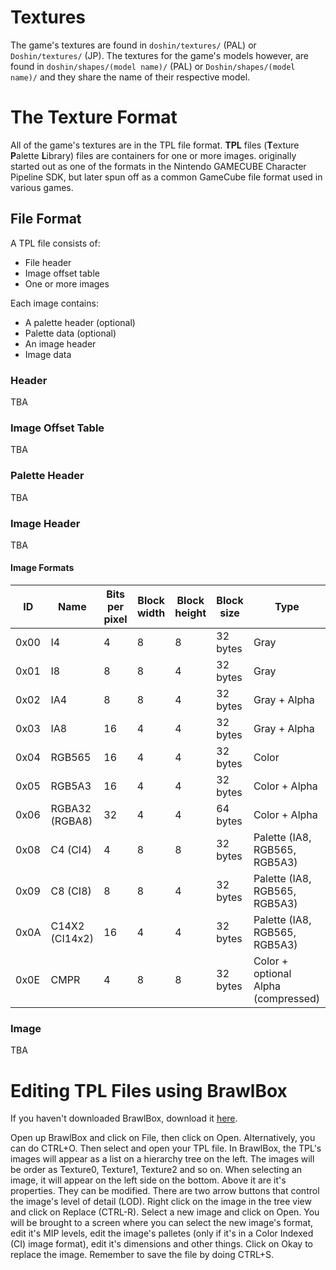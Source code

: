 # Textures
The game's textures are found in `doshin/textures/` (PAL) or `Doshin/textures/` (JP). The textures for the game's models however, are found in `doshin/shapes/(model name)/` (PAL) or `Doshin/shapes/(model name)/` and they share the name of their respective model.

# The Texture Format
All of the game's textures are in the TPL file format. **TPL** files (**T**exture **P**alette **L**ibrary) files are containers for one or more images. originally started out as one of the formats in the Nintendo GAMECUBE Character Pipeline SDK, but later spun off as a common GameCube file format used in various games.

## File Format
A TPL file consists of:
* File header
* Image offset table
* One or more images

Each image contains:
* A palette header (optional)
* Palette data (optional)
* An image header
* Image data

### Header
TBA

### Image Offset Table
TBA

### Palette Header
TBA

### Image Header
TBA
#### Image Formats
| ID | Name | Bits per pixel | Block width | Block height | Block size | Type |
| --- | --- | --- | --- | --- | --- | --- |
| 0x00 | I4 | 4 | 8 | 8 | 32 bytes | Gray |
| 0x01 | I8 | 8 | 8 | 4 | 32 bytes | Gray |
| 0x02 | IA4 | 8 | 8 | 4 | 32 bytes | Gray + Alpha |
| 0x03 | IA8 | 16 | 4 | 4 | 32 bytes | Gray + Alpha |
| 0x04 | RGB565 | 16 | 4 | 4 | 32 bytes | Color |
| 0x05 | RGB5A3 | 16 | 4 | 4 | 32 bytes | Color + Alpha |
| 0x06 | RGBA32 (RGBA8) | 32 | 4 | 4 | 64 bytes | Color + Alpha |
| 0x08 | C4 (CI4) | 4 | 8 | 8 | 32 bytes | Palette (IA8, RGB565, RGB5A3) |
| 0x09 | C8 (CI8) | 8 | 8 | 4 | 32 bytes | Palette (IA8, RGB565, RGB5A3) |
| 0x0A | C14X2 (CI14x2) | 16 | 4 | 4 | 32 bytes | Palette (IA8, RGB565, RGB5A3) |
| 0x0E | CMPR | 4 | 8 | 8 | 32 bytes | Color + optional Alpha (compressed) |

### Image
TBA

# Editing TPL Files using BrawlBox
If you haven't downloaded BrawlBox, download it [here](https://github.com/libertyernie/brawltools/releases/download/v0.78_h1/BrawlBox.v0.78.Hotfix.1.exe).

Open up BrawlBox and click on File, then click on Open. Alternatively, you can do CTRL+O. Then select and open your TPL file. In BrawlBox, the TPL's images will appear as a list on a hierarchy tree on the left. The images will be order as Texture0, Texture1, Texture2 and so on. When selecting an image, it will appear on the left side on the bottom. Above it are it's properties. They can be modified. There are two arrow buttons that control the image's level of detail (LOD). Right click on the image in the tree view and click on Replace (CTRL-R). Select a new image and click on Open. You will be brought to a screen where you can select the new image's format, edit it's MIP levels, edit the image's palletes (only if it's in a Color Indexed (CI) image format), edit it's dimensions and other things. Click on Okay to replace the image. Remember to save the file by doing CTRL+S.
